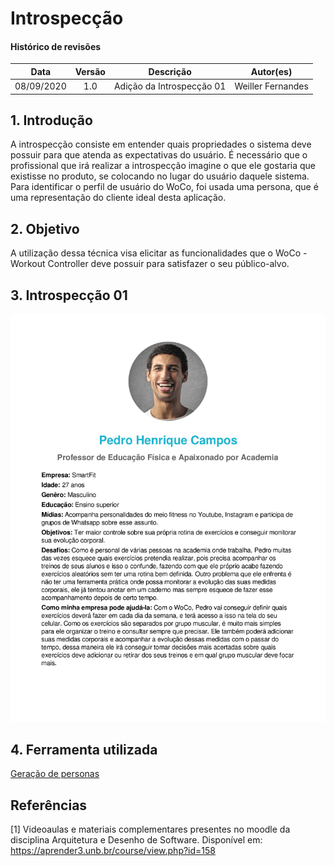 # Introspecção

#### Histórico de revisões

| Data | Versão | Descrição | Autor(es) |
|  :------: | :------: | :------: | :------: |
| 08/09/2020 | 1.0 | Adição da Introspecção 01 | Weiller Fernandes |

## 1. Introdução

A introspecção consiste em entender quais propriedades o sistema deve possuir
para que atenda as expectativas do usuário. É necessário que o profissional que irá realizar a introspecção imagine o que ele
gostaria que existisse no produto, se colocando no lugar do usuário daquele sistema. Para identificar o perfil de usuário do WoCo, foi usada uma persona, que é uma representação do cliente ideal desta aplicação.

## 2. Objetivo

A utilização dessa técnica visa elicitar as funcionalidades que o WoCo - Workout Controller deve possuir para satisfazer o seu público-alvo.

## 3. Introspecção 01

![INT1](img/introspeccao-v1.jpg)

## 4. Ferramenta utilizada

 [Geração de personas](https://geradordepersonas.com.br/)

## Referências

[1] Videoaulas e materiais complementares presentes no moodle da disciplina Arquitetura e Desenho de Software. Disponível em: https://aprender3.unb.br/course/view.php?id=158
